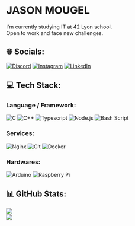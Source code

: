 # JASON MOUGEL
I'm currently studying IT at 42 Lyon school.<br>Open to work and face new challenges.


## 🌐 Socials:
[![Discord](https://img.shields.io/badge/Discord-3fa0bc?logo=discord&logoColor=white)](https://discord.gg/.jdeson) [![Instagram](https://img.shields.io/badge/Instagram-3fa0bc?logo=Instagram&logoColor=white)](https://instagram.com/jasonmgl03) [![LinkedIn](https://img.shields.io/badge/LinkedIn-%230077B5.svg?logo=linkedin&logoColor=white)](https://linkedin.com/in/jason-m-19ab68285) 

## 💻 Tech Stack:
### Language / Framework:
![C](https://img.shields.io/badge/c-3fa0bc?style=flat&logo=c&logoColor=white&logoSize=auto) ![C++](https://img.shields.io/badge/c++-3fa0bc?style=flat&logo=c%2B%2B&logoColor=white&logoSize=auto) ![Typescript](https://img.shields.io/badge/typescript-3fa0bc?style=flat&logo=tsnode&logoColor=white&logoSize=auto) ![Node.js](https://img.shields.io/badge/node.js-3fa0bc?style=flat&logo=nodedotjs&logoColor=white&logoSize=auto) ![Bash Script](https://img.shields.io/badge/bash_script-3fa0bc?style=flat&logo=gnu-bash&logoColor=white&logoSize=auto)
### Services:
![Nginx](https://img.shields.io/badge/nginx-3fa0bc?style=flat&logo=nginx&logoColor=white&logoSize=auto) ![Git](https://img.shields.io/badge/git-3fa0bc?style=flat&logo=git&logoColor=white&logoSize=auto) ![Docker](https://img.shields.io/badge/docker-3fa0bc?style=flat&logo=docker&logoColor=white&logoSize=auto)
### Hardwares:
![Arduino](https://img.shields.io/badge/-Arduino-3fa0bc?style=flat&logo=Arduino&logoColor=white&logoSize=auto) ![Raspberry Pi](https://img.shields.io/badge/-Raspberry_Pi-3fa0bc?style=flat&logo=Raspberry-Pi&logoSize=auto)
## 📊 GitHub Stats:
![](https://github-readme-stats.vercel.app/api?username=jasonmgl&theme=catppuccin_latte&hide_border=false&include_all_commits=true&count_private=true)<br/>
![](https://github-readme-stats.vercel.app/api/top-langs/?username=jasonmgl&theme=catppuccin_latte&hide_border=false&include_all_commits=true&count_private=true&layout=compact)
